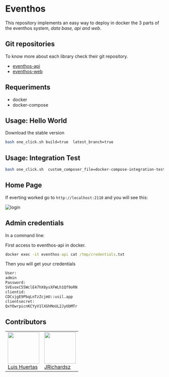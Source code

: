 # Eventhos

This repository implements an easy way to deploy in docker the 3 parts of the eventhos system, _data base, api and web_.

## Git repositories

To know more about each library check their git repository.

- [eventhos-api](https://github.com/usil/eventhos-api)
- [eventhos-web](https://github.com/usil/eventhos-web)

## Requeriments

- docker
- docker-compose

## Usage: Hello World

Download the stable version

```sh
bash one_click.sh build=true  latest_branch=true
```

## Usage: Integration Test

```sh
bash one_click.sh  custom_composer_file=docker-compose-integration-tests.yml  build=true latest_branch=true
```

## Home Page

If everting worked go to `http://localhost:2110` and you will see this:

![login](https://i.ibb.co/51kZBTy/eventhos-login.jpg)

## Admin credentials

In a command line:

First access to eventhos-api in docker.

```cmd
docker exec -it eventhos-api cat /tmp/credentials.txt
```

Then you will get your credentials

```txt
User:
admin
Password:
SVEvoxC55WclE47hX8ysXFWLh1Qf9oRN
clientid:
CDCsjgE9PbqLnTzZcjmU::usil.app
clientsecret:
QxYOwrpicnKCYyV1lXGhMoUL2JyUbMTr
```

## Contributors

<table>
  <tbody>
    <td>
      <img src="https://i.ibb.co/88Tp6n5/Recurso-7.png" width="100px;"/>
      <br />
      <label><a href="https://github.com/TacEtarip">Luis Huertas</a></label>
      <br />
    </td>
    <td>
      <img src="https://avatars0.githubusercontent.com/u/3322836?s=460&v=4" width="100px;"/>
      <br />
      <label><a href="http://jrichardsz.github.io/">JRichardsz</a></label>
      <br />
    </td>
  </tbody>
</table>